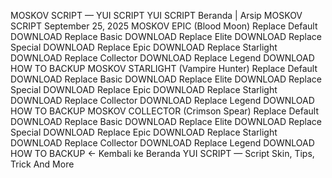 MOSKOV SCRIPT — YUI SCRIPT
YUI SCRIPT
Beranda
|
Arsip
MOSKOV SCRIPT
September 25, 2025
MOSKOV EPIC (Blood Moon)
Replace Default
DOWNLOAD
Replace Basic
DOWNLOAD
Replace Elite
DOWNLOAD
Replace Special
DOWNLOAD
Replace Epic
DOWNLOAD
Replace Starlight
DOWNLOAD
Replace Collector
DOWNLOAD
Replace Legend
DOWNLOAD
HOW TO BACKUP
MOSKOV STARLIGHT (Vampire Hunter)
Replace Default
DOWNLOAD
Replace Basic
DOWNLOAD
Replace Elite
DOWNLOAD
Replace Special
DOWNLOAD
Replace Epic
DOWNLOAD
Replace Starlight
DOWNLOAD
Replace Collector
DOWNLOAD
Replace Legend
DOWNLOAD
HOW TO BACKUP
MOSKOV COLLECTOR (Crimson Spear)
Replace Default
DOWNLOAD
Replace Basic
DOWNLOAD
Replace Elite
DOWNLOAD
Replace Special
DOWNLOAD
Replace Epic
DOWNLOAD
Replace Starlight
DOWNLOAD
Replace Collector
DOWNLOAD
Replace Legend
DOWNLOAD
HOW TO BACKUP
← Kembali ke Beranda
YUI SCRIPT — Script Skin, Tips, Trick And More